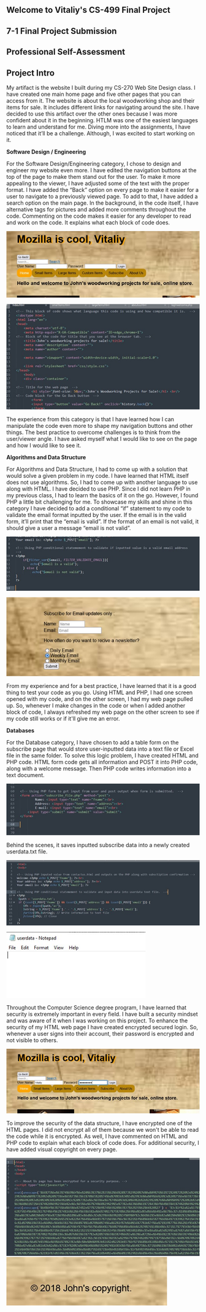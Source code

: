 ## Welcome to Vitaliy's CS-499 Final Project

## **7-1 Final Project Submission**

## **Professional Self-Assessment**




## **Project Intro**

My artifact is the website I built during my CS-270 Web Site Design class. I have created one main home page and five other pages that you can access from it. The website is about the local woodworking shop and their items for sale. It includes different links for navigating around the site. I have decided to use this artifact over the other ones because I was more confident about it in the beginning. HTLM was one of the easiest languages to learn and understand for me. Diving more into the assignments, I have noticed that it’ll be a challenge. Although, I was excited to start working on it. 

**Software Design / Engineering**

For the Software Design/Engineering category, I chose to design and engineer my website even more. I have edited the navigation buttons at the top of the page to make them stand out for the user. To make it more appealing to the viewer, I have adjusted some of the text with the proper format. I have added the “Back” option on every page to make it easier for a user to navigate to a previously viewed page. To add to that, I have added a search option on the main page. In the background, in the code itself, I have alternative tags for pictures and added more comments throughout the code. Commenting on the code makes it easier for any developer to read and work on the code. It explains what each block of code does.

 ![SDEImage](SDEimage.jpg)
 
 ![SDEImage](SDEimage2.jpg)
 
The experience from this category is that I have learned how I can manipulate the code even more to shape my navigation buttons and other things. The best practice to overcome challenges is to think from the user/viewer angle. I have asked myself what I would like to see on the page and how I would like to see it. 

**Algorithms and Data Structure**

For Algorithms and Data Structure, I had to come up with a solution that would solve a given problem in my code. I have learned that HTML itself does not use algorithms. So, I had to come up with another language to use along with HTML. I have decided to use PHP. Since I did not learn PHP in my previous class, I had to learn the basics of it on the go. However, I found PHP a little bit challenging for me. To showcase my skills and shine in this category I have decided to add a conditional “if” statement to my code to validate the email format inputted by the user. If the email is in the valid form, it’ll print that the “email is valid”. If the format of an email is not valid, it should give a user a message “email is not valid”.
 
 ![ADSImage](ADSimage.jpg)
 
 ![ADSImage](ADSimage2.jpg)
 
From my experience and for a best practice, I have learned that it is a good thing to test your code as you go. Using HTML and PHP, I had one screen opened with my code, and on the other screen, I had my web page pulled up. So, whenever I make changes in the code or when I added another block of code, I always refreshed my web page on the other screen to see if my code still works or if it'll give me an error.  

**Databases**

For the Database category, I have chosen to add a table form on the subscribe page that would store user-inputted data into a text file or Excel file in the same folder. To solve this logic problem, I have created HTML and PHP code. HTML form code gets all information and POST it into PHP code, along with a welcome message. Then PHP code writes information into a text document.  

![DImage](Dimage.jpg)
 
Behind the scenes, it saves inputted subscribe data into a newly created userdata.txt file.

![DImage](Dimage2.jpg)

![DImage](Dimage3.jpg)
  
Throughout the Computer Science degree program, I have learned that security is extremely important in every field. I have built a security mindset and was aware of it when I was working on this project. To enhance the security of my HTML web page I have created encrypted secured login. So, whenever a user signs into their account, their password is encrypted and not visible to others. 

![SImage](Simage.jpg)
 
To improve the security of the data structure, I have encrypted one of the HTML pages. I did not encrypt all of them because we won't be able to read the code while it is encrypted. As well, I have commented on HTML and PHP code to explain what each block of code does. For additional security, I have added visual copyright on every page.

![SImage](Simage2.jpg)
![SImage](Simage3.jpg)

